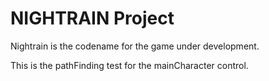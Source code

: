 NIGHTRAIN Project
=======

Nightrain is the codename for the game under development.

This is the pathFinding test for the mainCharacter control.


